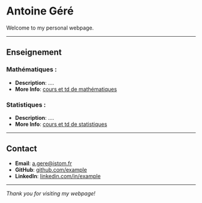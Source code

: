 # Antoine Géré

Welcome to my personal webpage.

---

## Enseignement

### Mathématiques : 
- **Description**: ....
- **More Info**: [cours et td de mathématiques](./mATh.md)

### Statistiques : 
- **Description**: ....
- **More Info**: [cours et td de statistiques](./sTa7.md)

---

## Contact

- **Email**: a.gere@istom.fr
- **GitHub**: [github.com/example](https://github.com/example)
- **LinkedIn**: [linkedin.com/in/example](https://linkedin.com/in/example)

---

*Thank you for visiting my webpage!*
